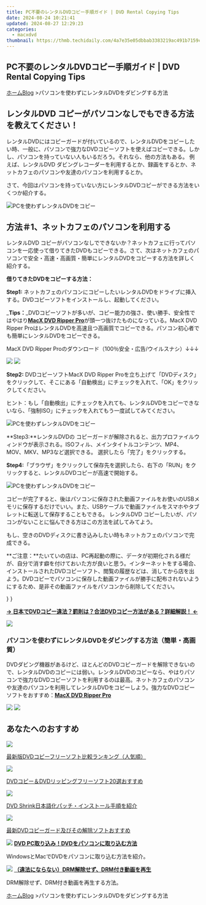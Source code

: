 ```yaml
---
title: PC不要のレンタルDVDコピー手順ガイド | DVD Rental Copying Tips
date: 2024-08-24 10:21:41
updated: 2024-08-27 12:29:23
categories:
  - macxdvd
thumbnail: https://thmb.techidaily.com/4a7e35e05dbbab3383219ac491b7159c730c023be090a3ce22bfc91cc23bb5f7.jpg
---
```


## PC不要のレンタルDVDコピー手順ガイド | DVD Rental Copying Tips

[ホーム](https://tools.techidaily.com/macxdvd/products/)[Blog](https://tools.techidaily.com/macxdvd/products/) \>パソコンを使わずにレンタルDVDをダビングする方法

## レンタルDVD コピーがパソコンなしでもできる方法を教えてください！

レンタルDVDにはコピーガードが付いているので、レンタルDVDをコピーしたい時、一般に、パソコンで強力なDVDコピーソフトを使えばコピーできる。しかし、パソコンを持っていない人もいるだろう。それなら、他の方法もある。 例えば、レンタルDVD ダビングレコーダーを利用するとか、録画をするとか、ネットカフェのパソコンや友達のパソコンを利用するとか。

さて、今回はパソコンを持っていない方にレンタルDVDコピーができる方法をいくつか紹介する。 

![PCを使わずレンタルDVDをコピー](https://www.macxdvd.com/blog/img/drp-mj-20181228-03.jpg)



## 方法＃1、ネットカフェのパソコンを利用する

レンタルDVD コピーがパソコンなしでできないか？ネットカフェに行ってパソコンを一応使って借りてきたDVDもコピーできる。さて、次はネットカフェのパソコンで安全・高速・高画質・簡単にレンタルDVDをコピーする方法を詳しく紹介する。 

**借りてきたDVDをコピーする方法：**

**Step1:** ネットカフェのパソコンにコピーしたいレンタルDVDをドライブに挿入する。DVDコピーソフトをインストールし、起動してください。 

_**Tips：**_DVDコピーソフトが多いが、コピー能力の強さ、使い勝手、安全性ではやはり[**MacX DVD Ripper Pro**](https://tools.techidaily.com/macxdvd/products/)が頭一つ抜けたものになっている。MacX DVD Ripper ProはレンタルDVDを高速且つ高画質でコピーできる。パソコン初心者でも簡単にレンタルDVDをコピーできる。 

MacX DVD Ripper Proのダウンロード（100％安全・広告/ウイルスナシ）↓↓↓

[![](https://www.macxdvd.com/blog/new-fourteen/mac.png)](https://tools.techidaily.com/macxdvd/products/) [![](https://www.macxdvd.com/blog/new-fourteen/winx.png)](https://tools.techidaily.com/macxdvd/products/) 

**Step2:** DVDコピーソフトMacX DVD Ripper Proを立ち上げて「DVDディスク」をクリックして、そこにある「自動検出」にチェックを入れて、「OK」をクリックしてください。 

ヒント：もし「自動検出」にチェックを入れても、レンタルDVDをコピーできないなら、「強制ISO」にチェックを入れてもう一度試してみてください。

![PCを使わずレンタルDVDをコピー](https://www.macxdvd.com/blog/img/drp-mj-20181228-01.jpg)

**Step3:**レンタルDVDの コピーガードが解除されると、出力プロファイルウィンドウが表示される。ISOフィル、メインタイトルコンテンツ、MP4、MOV、MKV、MP3など選択できる。 選択したら「完了」をクリックする。

**Step4:**「ブラウザ」をクリックして保存先を選択したら、右下の「RUN」をクリックすると、レンタルDVDコピーが高速で開始する。 

![PCを使わずレンタルDVDをコピー](https://www.macxdvd.com/blog/img/drp-mj-20181228-02.jpg)

コピーが完了すると、後はパソコンに保存された動画ファイルをお使いのUSBメモリに保存するだけでいい。また、USBケーブルで動画ファイルをスマホやタブレットに転送して保存することもできる。 レンタルDVD コピーしたいが、パソコンがないことに悩んできる方はこの方法を試してみてよう。

もし、空きのDVDディスクに書き込みしたい時もネットカフェのパソコンで完成できる。

**ご注意：**たいていの店は、PC再起動の際に、データが初期化される様だが、自分で消す癖を付けておいた方が良いと思う。インターネットをする場合、インストールされたDVDコピーソフト、閲覧の履歴などは、消してから店を出よう。DVDコピーでパソコンに保存した動画ファイルが勝手に配布されないようにするため、是非その動画ファイルをパソコンから削除してください。

} }

[**→ 日本でDVDコピー違法？罰則は？合法DVDコピー方法がある？詳細解説！ ←**](https://tools.techidaily.com/macxdvd/products/)



![](https://www.macxdvd.com/blog/../seoimage/dvd-ripperu.png) 

### パソコンを使わずにレンタルDVDをダビングする方法（簡単・高画質）

DVDダビング機器があるけど、ほとんどのDVDコピーガードを解除できないので、レンタルDVDのコピーには弱い。レンタルDVDのコピーなら、やはりパソコンで強力なDVDコピーソフトを利用するのは最高。ネットカフェのパソコンや友達のパソコンを利用してレンタルDVDをコピーしよう。強力なDVDコピーソフトをおすすめ：[**MacX DVD Ripper Pro**](https://tools.techidaily.com/macxdvd/products/)

[![](https://www.macxdvd.com/blog/new-fourteen/mac.png)](https://tools.techidaily.com/macxdvd/products/) [![](https://www.macxdvd.com/blog/new-fourteen/winx.png)](https://tools.techidaily.com/macxdvd/products/) 



## あなたへのおすすめ

![](https://www.macxdvd.com/blog/img/dvd-copy-free-0608.jpg) 

[最新版DVDコピーフリーソフト比較ランキング（人気順）](https://tools.techidaily.com/macxdvd/products/)

![](https://www.macxdvd.com/blog/img/win-dvd-copy-0608.jpg) 

[DVDコピー＆DVDリッピングフリーソフト20選おすすめ](https://tools.techidaily.com/macxdvd/products/)

![](https://www.macxdvd.com/blog/img/dvd-shrink-japanese-0608.jpg) 

[DVD Shrink日本語化パッチ・インストール手順を紹介](https://tools.techidaily.com/macxdvd/products/)

![](https://www.macxdvd.com/blog/img/copy-protection-remove-0608.jpg) 

[最新DVDコピーガード及びその解除ソフトおすすめ](https://tools.techidaily.com/macxdvd/products/) 

![](https://www.macxdvd.com/blog/../mobile/img/link_icon_blue.png) **[DVD PC取り込み！DVDをパソコンに取り込む方法](https://tools.techidaily.com/macxdvd/products/)** 

WindowsとMacでDVDをパソコンに取り込む方法を紹介。

![](https://www.macxdvd.com/blog/../mobile/img/link_icon_blue.png) **[（違法にならない）DRM解除せず、DRM付き動画を再生](https://tools.techidaily.com/macxdvd/products/)** 

DRM解除せず、DRM付き動画を再生する方法。



[ホーム](https://tools.techidaily.com/macxdvd/products/)[Blog](https://tools.techidaily.com/macxdvd/products/) \>パソコンを使わずにレンタルDVDをダビングする方法

<ins class="adsbygoogle"
     style="display:block"
     data-ad-format="autorelaxed"
     data-ad-client="ca-pub-7571918770474297"
     data-ad-slot="1223367746"></ins>



<ins class="adsbygoogle"
     style="display:block"
     data-ad-client="ca-pub-7571918770474297"
     data-ad-slot="8358498916"
     data-ad-format="auto"
     data-full-width-responsive="true"></ins>
